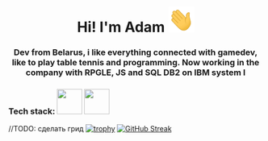<h1 align="center"> Hi! I'm Adam <img src="https://github.com/TryToCompile/TryToCompile/blob/main/gifs/Hi.gif" height="50"></h1>
<h3 align="center">  Dev from Belarus, i like everything connected with gamedev, like to play table tennis and programming. Now working in the company with RPGLE, JS and SQL DB2 on IBM system I</h3>

<h3 align="left">Tech stack: <img height="50" width="50" src="https://unpkg.com/simple-icons@v7/icons/dotnet.svg" />  <img height="50" width="50" src="https://unpkg.com/simple-icons@v7/icons/javascript.svg" /> </h3>

//TODO: сделать грид
[![trophy](https://github-profile-trophy.vercel.app/?username=TryToCompile&theme=dracula&row=3&column=4)](https://github.com/ryo-ma/github-profile-trophy)
[![GitHub Streak](https://github-readme-streak-stats.herokuapp.com/?user=TryToCompile$theme=dark)](https://git.io/streak-stats)

<!--
**TryToCompile/TryToCompile** is a ✨ _special_ ✨ repository because its `README.md` (this file) appears on your GitHub profile.

Here are some ideas to get you started:

- 🔭 I’m currently working on ...
- 🌱 I’m currently learning ...
- 👯 I’m looking to collaborate on ...
- 🤔 I’m looking for help with ...
- 💬 Ask me about ...
- 📫 How to reach me: ...
- 😄 Pronouns: ...
- ⚡ Fun fact: ...
-->
